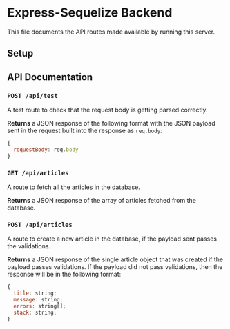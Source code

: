 # Express-Sequelize Backend

This file documents the API routes made available by running this server.

## Setup

## API Documentation

### `POST /api/test`

A test route to check that the request body is getting parsed correctly.

**Returns** a JSON response of the following format with the JSON payload sent
in the request built into the response as `req.body`:

```javascript
{
  requestBody: req.body
}
```

### `GET /api/articles`

A route to fetch all the articles in the database.

**Returns** a JSON response of the array of articles fetched from the database.

### `POST /api/articles`

A route to create a new article in the database, if the payload sent passes
the validations.

**Returns** a JSON response of the single article object that was created if the
payload passes validations. If the payload did not pass validations, then the
response will be in the following format:

```javascript
{
  title: string;
  message: string;
  errors: string[];
  stack: string;
}
```
